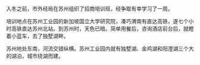 入冬之前，市外经局在苏州组织了招商培训班，经争取有幸学习了一周。

培训地点在苏州工业园的新加坡国立大学研究院，凑巧渭南有直达高铁，遂七个小时高铁直达苏州北站。到苏州时，天色已暗。简单用餐后，咨询酒店前台后，就瞪着小蓝车，去了独墅湖畔。

苏州地处东南，河流交错纵横。苏州工业园内就有独墅湖、金鸡湖和阳澄湖三个大的湖泊，城市绕湖而建。